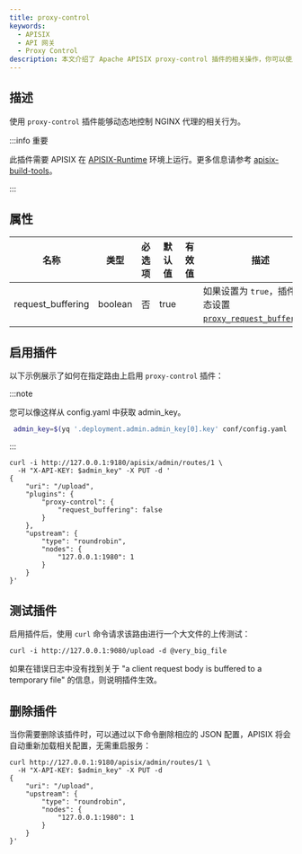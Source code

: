 ```yaml
---
title: proxy-control
keywords:
  - APISIX
  - API 网关
  - Proxy Control
description: 本文介绍了 Apache APISIX proxy-control 插件的相关操作，你可以使用此插件动态地控制 NGINX 代理的行为。
---
```


<!--
#
# Licensed to the Apache Software Foundation (ASF) under one or more
# contributor license agreements.  See the NOTICE file distributed with
# this work for additional information regarding copyright ownership.
# The ASF licenses this file to You under the Apache License, Version 2.0
# (the "License"); you may not use this file except in compliance with
# the License.  You may obtain a copy of the License at
#
#     http://www.apache.org/licenses/LICENSE-2.0
#
# Unless required by applicable law or agreed to in writing, software
# distributed under the License is distributed on an "AS IS" BASIS,
# WITHOUT WARRANTIES OR CONDITIONS OF ANY KIND, either express or implied.
# See the License for the specific language governing permissions and
# limitations under the License.
#
-->

## 描述

使用 `proxy-control` 插件能够动态地控制 NGINX 代理的相关行为。

:::info 重要

此插件需要 APISIX 在 [APISIX-Runtime](../FAQ.md#如何构建-apisix-runtime-环境) 环境上运行。更多信息请参考 [apisix-build-tools](https://github.com/api7/apisix-build-tools)。

:::

## 属性

| 名称      | 类型          | 必选项 | 默认值    | 有效值                                                                    | 描述                                                                                                                                         |
| --------- | ------------- | ----------- | ---------- | ------------------------------------------------------------------------ | --------------------------------------------------------------------------------------------------------------------------------------------------- |
| request_buffering | boolean        | 否    |  true            |  | 如果设置为 `true`，插件将动态设置 [`proxy_request_buffering`](http://nginx.org/en/docs/http/ngx_http_proxy_module.html#proxy_request_buffering)。 |

## 启用插件

以下示例展示了如何在指定路由上启用 `proxy-control` 插件：

:::note

您可以像这样从 config.yaml 中获取 admin_key。

```bash
 admin_key=$(yq '.deployment.admin.admin_key[0].key' conf/config.yaml | sed 's/"//g')
```

:::

```shell
curl -i http://127.0.0.1:9180/apisix/admin/routes/1 \
  -H "X-API-KEY: $admin_key" -X PUT -d '
{
    "uri": "/upload",
    "plugins": {
        "proxy-control": {
            "request_buffering": false
        }
    },
    "upstream": {
        "type": "roundrobin",
        "nodes": {
            "127.0.0.1:1980": 1
        }
    }
}'
```

## 测试插件

启用插件后，使用 `curl` 命令请求该路由进行一个大文件的上传测试：

```shell
curl -i http://127.0.0.1:9080/upload -d @very_big_file
```

如果在错误日志中没有找到关于 "a client request body is buffered to a temporary file" 的信息，则说明插件生效。

## 删除插件

当你需要删除该插件时，可以通过以下命令删除相应的 JSON 配置，APISIX 将会自动重新加载相关配置，无需重启服务：

```shell
curl http://127.0.0.1:9180/apisix/admin/routes/1 \
  -H "X-API-KEY: $admin_key" -X PUT -d
{
    "uri": "/upload",
    "upstream": {
        "type": "roundrobin",
        "nodes": {
            "127.0.0.1:1980": 1
        }
    }
}'
```
